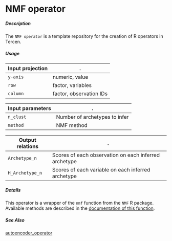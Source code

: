 # NMF operator

##### Description

The `NMF operator` is a template repository for the creation of R operators in Tercen.

##### Usage

Input projection|.
---|---
`y-axis`        | numeric, value
`row`           | factor, variables
`column`        | factor, observation IDs 

Input parameters|.
---|---
`n_clust`        | Number of archetypes to infer
`method`        | NMF method

Output relations|.
---|---
`Archetype_n`        | Scores of each observation on each inferred archetype
`H_Archetype_n`        | Scores of each variable on each inferred archetype

##### Details

This operator is a wrapper of the `nmf` function from the `NMF` R package. Available 
methods are described in the [documentation of this function](https://www.rdocumentation.org/packages/NMF/versions/0.23.0/topics/nmf).

##### See Also

[autoencoder_operator](https://github.com/tercen/autoencoder_operator)

